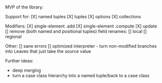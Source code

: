 MVP of the library:

  Support for:
    [X] named tuples
    [X] tuples
    [X] options
    [X] collections

  Modifiers:
    [X] single-element .add
    [X] single-element .compute
    [X] update
    [] remove (both named and positional tuples)
    field renames:
      [] local
      [] regional

  Other:
    [] sane errors
    [] optimized interpreter - turn non-modified branches into Leaves that just take the source value

Further ideas:
  * deep merging
  * turn a case class hierarchy into a named tuple/back to a case class
